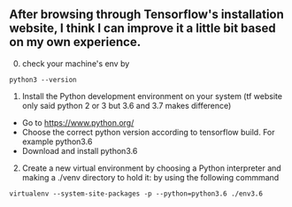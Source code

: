 ## After browsing through Tensorflow's installation website, I think I can improve it a little bit based on my own experience. 
0. check your machine's env by
  ```
  python3 --version
  ```

1. Install the Python development environment on your system (tf website only said python 2 or 3 but 3.6 and 3.7 makes difference)
* Go to https://www.python.org/
* Choose the correct python version according to tensorflow build. For example python3.6
* Download and install python3.6

2. Create a new virtual environment by choosing a Python interpreter and making a ./venv directory to hold it:
by using the following commmand
```
virtualenv --system-site-packages -p --python=python3.6 ./env3.6
```
